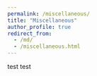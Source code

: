 ```yaml
---
permalink: /miscellaneous/
title: "Miscellaneous"
author_profile: true
redirect_from: 
  - /md/
  - /miscellaneous.html
---
```


test test
